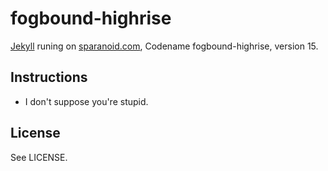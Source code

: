 fogbound-highrise
=================

[Jekyll][jk] runing on [sparanoid.com][sp], Codename fogbound-highrise, version 15.


Instructions
------------

* I don't suppose you're stupid.


License
-------

See LICENSE.

[jk]: https://github.com/mojombo/jekyll
[sp]: http://sparanoid.com/